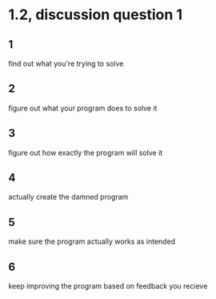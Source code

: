 # 1.2, discussion question 1

## 1

find out what you're trying to solve

## 2

figure out what your program does to solve it

## 3

figure out how exactly the program will solve it

## 4

actually create the damned program

## 5

make sure the program actually works as intended

## 6

keep improving the program based on feedback you recieve
